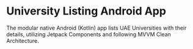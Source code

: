 # University Listing Android App
The modular native Android (Kotlin) app lists UAE Universities with their details, utilizing Jetpack Components and following MVVM Clean Architecture.
